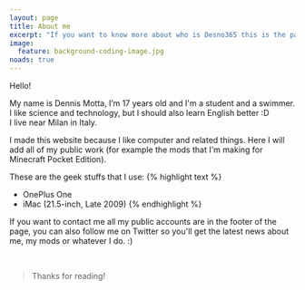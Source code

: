 ```yaml
---
layout: page
title: About me
excerpt: "If you want to know more about who is Desno365 this is the page you are looking for"
image:
  feature: background-coding-image.jpg
noads: true
---
```


Hello!

My name is Dennis Motta, I’m 17 years old and I'm a student and a swimmer. I like science and technology, but I should also learn English better :D<br>
I live near Milan in Italy.

I made this website because I like computer and related things. Here I will add all of my public work (for example the mods that I'm making for Minecraft Pocket Edition).

These are the geek stuffs that I use:
{% highlight text %}
- OnePlus One
- iMac (21.5-inch, Late 2009)
{% endhighlight %}



If you want to contact me all my public accounts are in the footer of the page, you can also follow me on Twitter so you'll get the latest news about me, my mods or whatever I do. :)

<br>

> Thanks for reading!
